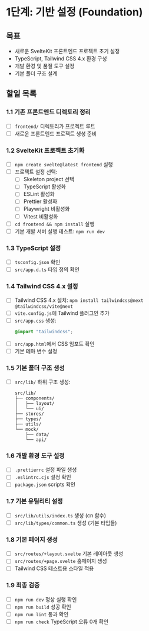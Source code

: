 # 1단계: 기반 설정 (Foundation)

## 목표
- 새로운 SvelteKit 프론트엔드 프로젝트 초기 설정
- TypeScript, Tailwind CSS 4.x 환경 구성
- 개발 환경 및 품질 도구 설정
- 기본 폴더 구조 설계

## 할일 목록

### 1.1 기존 프론트엔드 디렉토리 정리
- [ ] `frontend/` 디렉토리가 프로젝트 루트
- [ ] 새로운 프론트엔드 프로젝트 생성 준비

### 1.2 SvelteKit 프로젝트 초기화
- [ ] `npm create svelte@latest frontend` 실행
- [ ] 프로젝트 설정 선택:
  - [ ] Skeleton project 선택
  - [ ] TypeScript 활성화
  - [ ] ESLint 활성화
  - [ ] Prettier 활성화
  - [ ] Playwright 비활성화
  - [ ] Vitest 비활성화
- [ ] `cd frontend && npm install` 실행
- [ ] 기본 개발 서버 실행 테스트: `npm run dev`

### 1.3 TypeScript 설정
- [ ] `tsconfig.json` 확인
- [ ] `src/app.d.ts` 타입 정의 확인

### 1.4 Tailwind CSS 4.x 설정
- [ ] Tailwind CSS 4.x 설치: `npm install tailwindcss@next @tailwindcss/vite@next`
- [ ] `vite.config.js`에 Tailwind 플러그인 추가
- [ ] `src/app.css` 생성:
  ```css
  @import "tailwindcss";
  ```
- [ ] `src/app.html`에서 CSS 임포트 확인
- [ ] 기본 테마 변수 설정

### 1.5 기본 폴더 구조 생성
- [ ] `src/lib/` 하위 구조 생성:
  ```
  src/lib/
  ├── components/
  │   ├── layout/
  │   └── ui/
  ├── stores/
  ├── types/
  ├── utils/
  └── mock/
      ├── data/
      └── api/
  ```

### 1.6 개발 환경 도구 설정
- [ ] `.prettierrc` 설정 파일 생성
- [ ] `.eslintrc.cjs` 설정 확인
- [ ] `package.json` scripts 확인

### 1.7 기본 유틸리티 설정
- [ ] `src/lib/utils/index.ts` 생성 (cn 함수)
- [ ] `src/lib/types/common.ts` 생성 (기본 타입들)

### 1.8 기본 페이지 생성
- [ ] `src/routes/+layout.svelte` 기본 레이아웃 생성
- [ ] `src/routes/+page.svelte` 홈페이지 생성
- [ ] Tailwind CSS 테스트용 스타일 적용

### 1.9 최종 검증
- [ ] `npm run dev` 정상 실행 확인
- [ ] `npm run build` 성공 확인
- [ ] `npm run lint` 통과 확인
- [ ] `npm run check` TypeScript 오류 0개 확인
